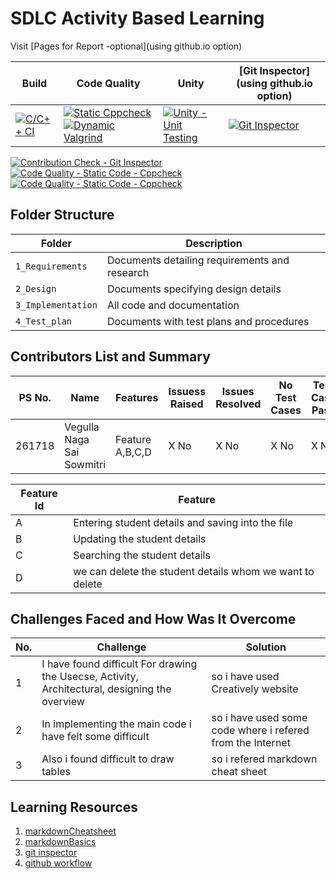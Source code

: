 # SDLC Activity Based Learning

Visit [Pages for Report -optional](using github.io option)

Build | Code Quality | Unity | [Git Inspector](using github.io option)
------|----------|-------|--------------
[![C/C++ CI](https://github.com/prithvisekhar/AppliedSDLC_Template/actions/workflows/c-cpp.yml/badge.svg)](https://github.com/prithvisekhar/AppliedSDLC_Template/actions/workflows/c-cpp.yml) | [![Static Cppcheck](https://github.com/prithvisekhar/AppliedSDLC_Template/actions/workflows/cppcheck.yml/badge.svg)](https://github.com/prithvisekhar/AppliedSDLC_Template/actions/workflows/cppcheck.yml) [![Dynamic Valgrind](https://github.com/prithvisekhar/AppliedSDLC_Template/actions/workflows/CodeQuality_Dynamic.yml/badge.svg)](https://github.com/prithvisekhar/AppliedSDLC_Template/actions/workflows/CodeQuality_Dynamic.yml)| [![Unity - Unit Testing](https://github.com/prithvisekhar/AppliedSDLC_Template/actions/workflows/unity.yml/badge.svg)](https://github.com/prithvisekhar/AppliedSDLC_Template/actions/workflows/unity.yml)| [![Git Inspector](https://github.com/prithvisekhar/AppliedSDLC_Template/actions/workflows/gitinspector.yml/badge.svg)](https://github.com/prithvisekhar/AppliedSDLC_Template/actions/workflows/gitinspector.yml)
[![Contribution Check - Git Inspector](https://github.com/261718/Ltts_Miniproject/actions/workflows/gitinspector.yml/badge.svg)](https://github.com/261718/Ltts_Miniproject/actions/workflows/gitinspector.yml)
[![Code Quality - Static Code - Cppcheck](https://github.com/261718/Ltts_Miniproject/actions/workflows/cppcheck.yml/badge.svg)](https://github.com/261718/Ltts_Miniproject/actions/workflows/cppcheck.yml)
[![Code Quality - Static Code - Cppcheck](https://github.com/261718/Ltts_Miniproject/actions/workflows/cppcheck.yml/badge.svg)](https://github.com/261718/Ltts_Miniproject/actions/workflows/cppcheck.yml)


## Folder Structure
Folder             | Description
-------------------| -----------------------------------------
`1_Requirements`   | Documents detailing requirements and research
`2_Design`         | Documents specifying design details
`3_Implementation` | All code and documentation
`4_Test_plan`      | Documents with test plans and procedures

## Contributors List and Summary

PS No. |  Name   |    Features    | Issuess Raised |Issues Resolved|No Test Cases|Test Case Pass
-------|---------|----------------|----------------|---------------|-------------|--------------
261718 | Vegulla Naga Sai Sowmitri  | Feature A,B,C,D  | X No     | X No   |X No   |X No   

Feature Id            | Feature
-------------------| -----------------------------------------
A   | Entering student details and saving into the file
B         | Updating the student details
C | Searching the student details
D      | we can delete the student details whom we want to delete
    

## Challenges Faced and How Was It Overcome
 No. |  Challenge   |    Solution    | 
-------|---------|----------------|
1 | I have found difficult  For drawing the Usecse, Activity, Architectural, designing the overview | so i have used Creatively website| 
2 | In implementing the main code i have felt some difficult  | so i have used some code where i refered from the Internet| 
3 | Also  i found difficult to draw tables | so i refered markdown cheat sheet|

## Learning Resources
1. [markdownCheatsheet](https://github.com/adam-p/markdown-here/wiki/Markdown-Cheatsheet)
2. [markdownBasics](https://guides.github.com/features/mastering-markdown/)
3. [git inspector](https://github.com/ejwa/gitinspector.git)
4. [github workflow](https://docs.github.com/en/actions/learn-github-action)


